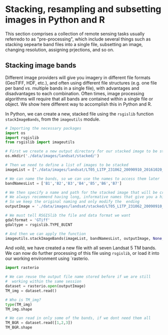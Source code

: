 # Stacking, resampling and subsetting images in Python and R

This section comprises a collection of remote sensing tasks usually referredo to as "pre-processing", which include several things such as stacking sepearte band files into a single file, subsetting an image, changing resolution, assigning prjections, and so on.

## Stacking image bands

Different image providers will give you imagery in different file formats (GeoTIFF, HDF, etc.), and often using different file structures (e.g. one file per band *vs.* multiple bands in a single file), with advantages and disadvantages to each combination. Often times, image processing algorithms will require that all bands are contained within a single file or object. We show here different way to accomplish this in Python and R.

In Python, we can create a new, stacked file using the `rsgislib` function `stackImageBands`, from the `imageutils` module.

```python
# Importing the necessary packages
import os
import rsgislib
from rsgislib import imageutils

# First we create a new output directory for our stacked image to be stored
os.mkdir('./data/images/landsat/stacked/')

# Then we need to define a list of images to be stacked
imageList = ["./data/images/landsat/LT05_L1TP_231062_20090910_20161020_01_T1_B1.TIF", "./data/images/landsat/LT05_L1TP_231062_20090910_20161020_01_T1_B2.TIF", "./data/images/landsat/LT05_L1TP_231062_20090910_20161020_01_T1_B3.TIF", "./data/images/landsat/LT05_L1TP_231062_20090910_20161020_01_T1_B4.TIF", "./data/images/landsat/LT05_L1TP_231062_20090910_20161020_01_T1_B5.TIF", "./data/images/landsat/LT05_L1TP_231062_20090910_20161020_01_T1_B6.TIF", "./data/images/landsat/LT05_L1TP_231062_20090910_20161020_01_T1_B7.TIF"]

# We can name the bands, so we can use the names to access them later
bandNamesList = ['B1','B2','B3','B4','B5','B6','B7']

# We then specify a name and path for the stacked image that will be created
# We always recommend having long, informative names that give you a history
# So we keep the original naming and only modify the  ending
outputImage = './data/images/landsat/stacked/LT05_L1TP_231062_20090910_20161020_01_T1_B1-7_stack.TIF'

# We must tell RSGISlib the file and data format we want
gdalformat = 'GTiff'
gdaltype = rsgislib.TYPE_8UINT

# And then we can apply the function
imageutils.stackImageBands(imageList, bandNamesList, outputImage, None, 0, gdalformat, gdaltype)
```
And *voilá*, we have created a new file with all seven Landsat 5 TM bands. We can now do further processing of this file using `rsgislib`, or load it into our working environment using `rasterio.

```python
import rasterio

# We can reuse the output file name stored before if we are still
#  working within the same session
dataset = rasterio.open(outputImage)
TM_img = dataset.read()

# Who is TM_img?
type(TM_img)
TM_img.shape

# We can read in only some of the bands, if we dont need them all
TM_BGR = dataset.read([1,2,3])
TM_BGR.shape
```
